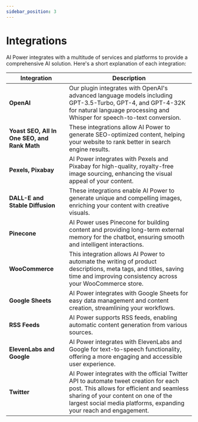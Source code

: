 ```yaml
---
sidebar_position: 3
---
```


# Integrations

AI Power integrates with a multitude of services and platforms to provide a comprehensive AI solution. Here's a short explanation of each integration:

| Integration | Description |
|-------------|-------------|
| **OpenAI** | Our plugin integrates with OpenAI's advanced language models including GPT-3.5-Turbo, GPT-4, and GPT-4-32K for natural language processing and Whisper for speech-to-text conversion. |
| **Yoast SEO, All In One SEO, and Rank Math** | These integrations allow AI Power to generate SEO-optimized content, helping your website to rank better in search engine results. |
| **Pexels, Pixabay** | AI Power integrates with Pexels and Pixabay for high-quality, royalty-free image sourcing, enhancing the visual appeal of your content. |
| **DALL-E and Stable Diffusion** | These integrations enable AI Power to generate unique and compelling images, enriching your content with creative visuals. |
| **Pinecone** | AI Power uses Pinecone for building content and providing long-term external memory for the chatbot, ensuring smooth and intelligent interactions. |
| **WooCommerce** | This integration allows AI Power to automate the writing of product descriptions, meta tags, and titles, saving time and improving consistency across your WooCommerce store. |
| **Google Sheets** | AI Power integrates with Google Sheets for easy data management and content creation, streamlining your workflows. |
| **RSS Feeds** | AI Power supports RSS feeds, enabling automatic content generation from various sources. |
| **ElevenLabs and Google** | AI Power integrates with ElevenLabs and Google for text-to-speech functionality, offering a more engaging and accessible user experience. |
| **Twitter** | AI Power integrates with the official Twitter API to automate tweet creation for each post. This allows for efficient and seamless sharing of your content on one of the largest social media platforms, expanding your reach and engagement. |
